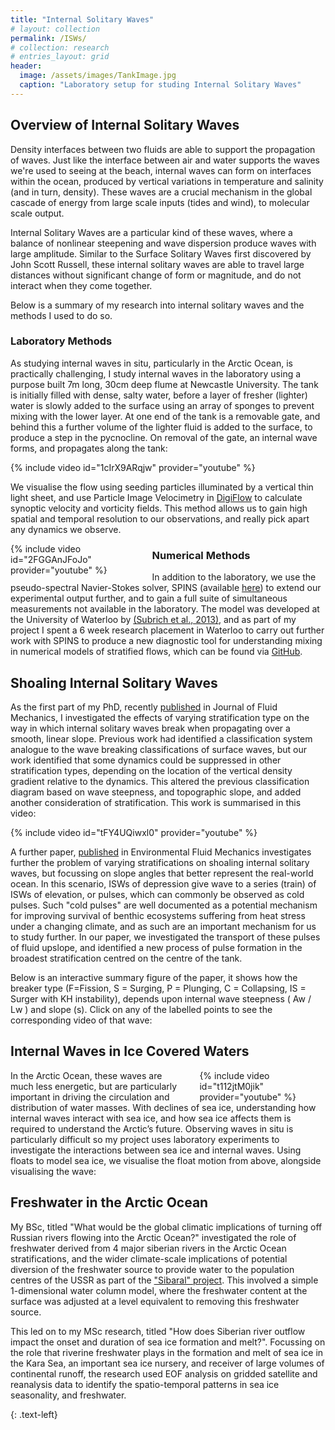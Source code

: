 ```yaml
---
title: "Internal Solitary Waves"
# layout: collection
permalink: /ISWs/
# collection: research
# entries_layout: grid
header:
  image: /assets/images/TankImage.jpg
  caption: "Laboratory setup for studing Internal Solitary Waves"
---
```


## Overview of Internal Solitary Waves
Density interfaces between two fluids are able to support the propagation of waves. Just like the interface between air and water supports the waves we're used to seeing at the beach, internal waves can form on interfaces within the ocean, produced by vertical variations in temperature and salinity (and in turn, density). These waves are a crucial mechanism in the global cascade of energy from large scale inputs (tides and wind), to molecular scale output. 

Internal Solitary Waves are a particular kind of these waves, where a balance of nonlinear steepening and wave dispersion produce waves with large amplitude. Similar to the Surface Solitary Waves first discovered by John Scott Russell, these internal solitary waves are able to travel large distances without significant change of form or magnitude, and do not interact when they come together. 

Below is a summary of my research into internal solitary waves and the methods I used to do so. 

### Laboratory Methods
As studying internal waves in situ, particularly in the Arctic Ocean, is practically challenging, I study internal waves in the laboratory using a purpose built 7m long, 30cm deep flume at Newcastle University. The tank is initially filled with dense, salty water, before a layer of fresher (lighter) water is slowly added to the surface using an array of sponges to prevent mixing with the lower layer. At one end of the tank is a removable gate, and behind this a further volume of the lighter fluid is added to the surface, to produce a step in the pycnocline. On removal of the gate, an internal wave forms, and propagates along the tank:

<div style="width:100%; float: center">
    {% include video id="1cIrX9ARqjw" provider="youtube" %}
</div>

We visualise the flow using seeding particles illuminated by a vertical thin light sheet, and use Particle Image Velocimetry in [DigiFlow](http://www.dalzielresearch.com/digiflow/) to calculate synoptic velocity and vorticity fields. This method allows us to gain high spatial and temporal resolution to our observations, and really pick apart any dynamics we observe. 

<div style="width:40%; float: left; padding-right:25px">
    {% include video id="2FGGAnJFoJo" provider="youtube" %}
</div>

### Numerical Methods
In addition to the laboratory, we use the pseudo-spectral Navier-Stokes solver, SPINS (available [here](https://git.uwaterloo.ca/SPINS/SPINS_main)) to extend our experimental output further, and to gain a full suite of simultaneous measurements not available in the laboratory. The model was developed at the University of Waterloo by [(Subrich et al., 2013)](https://doi.org/10.1002/fld.3788), and as part of my project I spent a 6 week research placement in Waterloo to carry out further work with SPINS to produce a new diagnostic tool for understanding mixing in numerical models of stratified flows, which can be found via [GitHub](https://github.com/HartharnSam/SPINS_usp). 


## Shoaling Internal Solitary Waves 
As the first part of my PhD, recently [published](https://doi.org/10.1017/jfm.2021.1049) in Journal of Fluid Mechanics, I investigated the effects of varying stratification type on the way in which internal solitary waves break when propagating over a smooth, linear slope. Previous work had identified a classification system analogue to the wave breaking classifications of surface waves, but our work identified that some dynamics could be suppressed in other stratification types, depending on the location of the vertical density gradient relative to the dynamics. This altered the previous classification diagram based on wave steepness, and topographic slope, and added another consideration of stratification. This work is summarised in this video:
<div style="width:100%; float: center">
    {% include video id="tFY4UQiwxl0" provider="youtube" %}
</div>

A further paper, [published](https://doi.org/10.1007/s10652-022-09894-x) in Environmental Fluid Mechanics investigates further the problem of varying stratifications on shoaling internal solitary waves, but focussing on slope angles that better represent the real-world ocean. In this scenario, ISWs of depression give wave to a series (train) of ISWs of elevation, or pulses, which can commonly be observed as cold pulses. Such "cold pulses" are well documented as a potential mechanism for improving survival of benthic ecosystems suffering from heat stress under a changing climate, and as such are an important mechanism for us to study further. In our paper, we investigated the transport of these pulses of fluid upslope, and identified a new process of pulse formation in the broadest stratification centred on the centre of the tank. 

Below is an interactive summary figure of the paper, it shows how the breaker type (F=Fission, S = Surging, P = Plunging, C = Collapsing, IS = Surger with KH instability), depends upon internal wave steepness ( Aw / Lw ) and slope (s). Click on any of the labelled points to see the corresponding video of that wave:

<object data='/assets/documents/ThreeStratification_DomainPlots.pdf' width="1000" height="500" type='application/pdf'></object>

## Internal Waves in Ice Covered Waters
<div style="width:40%; float: right; padding-left:25px">
    {% include video id="t112jtM0jik" provider="youtube" %}
</div>
In the Arctic Ocean, these waves are much less energetic, but are particularly important in driving the circulation and distribution of water masses. With declines of sea ice, understanding how internal waves interact with sea ice, and how sea ice affects them is required to understand the Arctic’s future. Observing waves in situ is particularly difficult so my project uses laboratory experiments to investigate the interactions between sea ice and internal waves. Using floats to model sea ice, we visualise the float motion from above, alongside visualising the wave:

## Freshwater in the Arctic Ocean
My BSc, titled "What would be the global climatic implications of turning off Russian rivers flowing into the Arctic Ocean?" investigated the role of freshwater derived from 4 major siberian rivers in the Arctic Ocean stratifications, and the wider climate-scale implications of potential diversion of the freshwater source to provide water to the population centres of the USSR as part of the ["Sibaral" project](https://en.wikipedia.org/wiki/Northern_river_reversal). This involved a simple 1-dimensional water column model, where the freshwater content at the surface was adjusted at a level equivalent to removing this freshwater source. 

This led on to my MSc research, titled "How does Siberian river outflow impact the onset and duration of sea ice formation and melt?". Focussing on the role that riverine freshwater plays in the formation and melt of sea ice in the Kara Sea, an important sea ice nursery, and receiver of large volumes of continental runoff, the research used EOF analysis on gridded satellite and reanalysis data to identify the spatio-temporal patterns in sea ice seasonality, and freshwater. 

{: .text-left}

